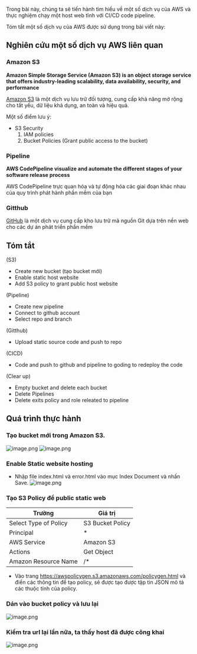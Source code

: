 Trong bài này, chúng ta sẽ tiến hành tìm hiểu về một số dịch vụ của AWS và thực nghiệm chạy một host web tĩnh với CI/CD code pipeline.

Tóm tắt một số dịch vụ của AWS được sử dụng trong bài viết này:
## Nghiên cứu một số dịch vụ AWS liên quan 
### Amazon S3
**Amazon Simple Storage Service (Amazon S3) is an object storage service that offers industry-leading scalability, data availability, security, and performance**

[Amazon S3](https://docs.aws.amazon.com/AmazonS3/latest/userguide/Welcome.html) là một dịch vụ lưu trữ đối tượng, cung cấp khả năng mở rộng cho tất yếu, dữ liệu khả dụng, an toàn và hiệu quả.

Một số điểm lưu ý:

* S3 Security
    1. IAM policies 
    2. Bucket Policies (Grant public access to the bucket)

### Pipeline

**AWS CodePipeline visualize and automate the different stages of your software release process**

AWS CodePipeline trực quan hóa và tự động hóa các giai đoạn khác nhau của quy trình phát hành phần mềm của bạn

### Gitthub
[GitHub](https://vi.wikipedia.org/wiki/GitHub) là một dịch vụ cung cấp kho lưu trữ mã nguồn Git dựa trên nền web cho các dự án phát triển phần mềm

## Tóm tắt
(S3) 
* Create new bucket (tạo bucket mới)
* Enable static host website
* Add S3 policy to grant public host website

(Pipeline)
* Create new pipeline
* Connect to github account
* Select repo and branch

(Gitthub)
* Upload static source code and push to repo

(CICD) 
* Code and push to github and pipeline to goding to redeploy the code

(Clear up)
* Empty bucket and delete each bucket 
* Delete Pipelines
* Delete exits policy and role releated to pipeline

## Quá trình thực hành
### Tạo bucket mới trong Amazon S3.
![image.png](https://images.viblo.asia/ca36822a-ea8f-4e86-b36c-5f19ec519266.png)
![image.png](https://images.viblo.asia/42849551-6b9f-403a-b077-fc1efcc6182b.png)

### Enable Static website hosting
- Nhập file index.html và error.html vào mục Index Document và nhấn Save.
![image.png](https://images.viblo.asia/2a35e878-c9cb-4fde-abe6-fd2576b102bf.png)

### Tạo S3 Policy để public static web


|Trường| Giá trị|
| -------- | -------- | 
| Select Type of Policy     | S3 Bucket Policy     |
| Principal    | *   |
| AWS Service    | Amazon S3     |
| Actions    | Get Object     |
| Amazon Resource Name    | <arn>/*    |

* Vào trang  https://awspolicygen.s3.amazonaws.com/policygen.html và điền các thông tin để tạo policy, sẽ được tạo được tập tin JSON mô tả các thuộc tính của policy.

### Dán vào bucket policy và lưu lại

![image.png](https://images.viblo.asia/d817d234-0423-491f-8a2e-571a050935fa.png)
    

###  Kiểm tra url lại lần nữa, ta thấy host đã được công khai
    
    
  ![image.png](https://images.viblo.asia/7ddb8e8f-ace8-43cd-a0bf-8062a82c0bd8.png)